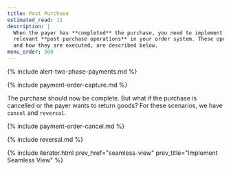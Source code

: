 ```yaml
---
title: Post Purchase
estimated_read: 11
description: |
  When the payer has **completed** the purchase, you need to implement the
  relevant **post purchase operations** in your order system. These operations,
  and how they are executed, are described below.
menu_order: 500
---
```


{% include alert-two-phase-payments.md %}

{% include payment-order-capture.md %}

The purchase should now be complete. But what if the purchase is cancelled or
the payer wants to return goods? For these scenarios, we have `cancel` and
`reversal`.

{% include payment-order-cancel.md %}

{% include reversal.md %}

{% include iterator.html prev_href="seamless-view"
                         prev_title="Implement Seamless View" %}
